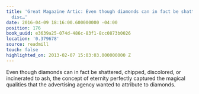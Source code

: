 ```yaml
---
title: 'Great Magazine Artic: Even though diamonds can in fact be shattered, chipped,
  disc…'
date: 2016-04-09 18:16:00.600000000 -04:00
position: 176
book_uuid: e3639a25-074d-486c-83f1-8cc0873b0026
location: '0.379678'
source: readmill
touch: false
highlighted_on: 2013-02-07 15:03:03.000000000 Z
---
```


Even though diamonds can in fact be shattered, chipped, discolored, or incinerated to ash, the concept of eternity perfectly captured the magical qualities that the advertising agency wanted to attribute to diamonds.